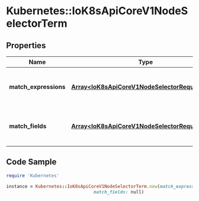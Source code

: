# Kubernetes::IoK8sApiCoreV1NodeSelectorTerm

## Properties

Name | Type | Description | Notes
------------ | ------------- | ------------- | -------------
**match_expressions** | [**Array&lt;IoK8sApiCoreV1NodeSelectorRequirement&gt;**](IoK8sApiCoreV1NodeSelectorRequirement.md) | A list of node selector requirements by node&#39;s labels. | [optional] 
**match_fields** | [**Array&lt;IoK8sApiCoreV1NodeSelectorRequirement&gt;**](IoK8sApiCoreV1NodeSelectorRequirement.md) | A list of node selector requirements by node&#39;s fields. | [optional] 

## Code Sample

```ruby
require 'Kubernetes'

instance = Kubernetes::IoK8sApiCoreV1NodeSelectorTerm.new(match_expressions: null,
                                 match_fields: null)
```


